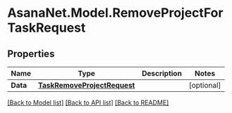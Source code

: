 # AsanaNet.Model.RemoveProjectForTaskRequest

## Properties

Name | Type | Description | Notes
------------ | ------------- | ------------- | -------------
**Data** | [**TaskRemoveProjectRequest**](TaskRemoveProjectRequest.md) |  | [optional] 

[[Back to Model list]](../README.md#documentation-for-models) [[Back to API list]](../README.md#documentation-for-api-endpoints) [[Back to README]](../README.md)


